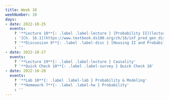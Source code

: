 ```yaml
---
title: Week 10
weekNumber: 10
days:
- date: 2022-10-25
  events:
    ? '**Lecture 18**{: .label .label-lecture } [Probability II](lecture/lec18)'
    : '[Ch. 16.1](https://www.textbook.ds100.org/ch/16/inf_pred_gen_dist.html), [Ch. 16.4](https://www.textbook.ds100.org/ch/16/prob_exp_var.html), [19.2](https://www.textbook.ds100.org/ch/19/mult_inference.html)'
    ? '**Discussion 9**{: .label .label-disc } [Housing II and Probability I](https://drive.google.com/file/d/1KxmKm5e9qnYJ3tLoMO1N5MDoTO1l8BR9/view?usp=sharing), [CCAO factsheet](https://tinyurl.com/ccao-budget)' 
    : ''
- date: 2022-10-27
  events:
    ? '**Lecture 19**{: .label .label-lecture } Causality'
    ? '**Quick Check 10**{: .label .label-survey } Quick Check 10'
- date: 2022-10-28
  events:
    ? '**Lab 10**{: .label .label-lab } Probability & Modeling'
    ? '**Homework 7**{: .label .label-hw } Probability'
    : ''
---
```

